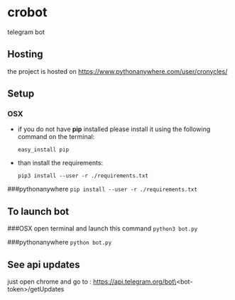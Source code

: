 # crobot
telegram bot

## Hosting
the project is hosted on 
https://www.pythonanywhere.com/user/cronycles/

## Setup

### OSX 
- if you do not have __pip__ installed please install it using the following command on the terminal:

    ```easy_install pip```
- than install the requirements:

    ```pip3 install --user -r ./requirements.txt```

###pythonanywhere
```pip install --user -r ./requirements.txt```

## To launch bot 
###OSX
open terminal and launch this command
```python3 bot.py```

###pythonanywhere
```python bot.py```

## See api updates
just open chrome and go to :
https://api.telegram.org/bot\<bot-token\>/getUpdates